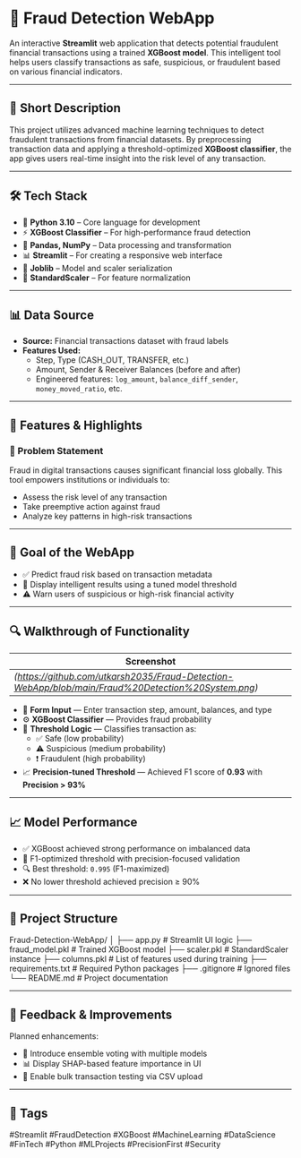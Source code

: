 # 🔐 Fraud Detection WebApp

An interactive **Streamlit** web application that detects potential fraudulent financial transactions using a trained **XGBoost model**. This intelligent tool helps users classify transactions as safe, suspicious, or fraudulent based on various financial indicators.

---

## 📄 Short Description

This project utilizes advanced machine learning techniques to detect fraudulent transactions from financial datasets. By preprocessing transaction data and applying a threshold-optimized **XGBoost classifier**, the app gives users real-time insight into the risk level of any transaction.

---

## 🛠️ Tech Stack

- 🐍 **Python 3.10** – Core language for development  
- ⚡ **XGBoost Classifier** – For high-performance fraud detection  
- 🧪 **Pandas, NumPy** – Data processing and transformation  
- 📊 **Streamlit** – For creating a responsive web interface  
- 🧠 **Joblib** – Model and scaler serialization  
- 🔢 **StandardScaler** – For feature normalization  

---

## 📊 Data Source

- **Source:** Financial transactions dataset with fraud labels  
- **Features Used:**
  - Step, Type (CASH_OUT, TRANSFER, etc.)
  - Amount, Sender & Receiver Balances (before and after)
  - Engineered features: `log_amount`, `balance_diff_sender`, `money_moved_ratio`, etc.

---

## 🚀 Features & Highlights

### 📌 Problem Statement

Fraud in digital transactions causes significant financial loss globally. This tool empowers institutions or individuals to:

- Assess the risk level of any transaction  
- Take preemptive action against fraud  
- Analyze key patterns in high-risk transactions  

---

## 🎯 Goal of the WebApp

- ✅ Predict fraud risk based on transaction metadata  
- 🧠 Display intelligent results using a tuned model threshold  
- ⚠️ Warn users of suspicious or high-risk financial activity  

---

## 🔍 Walkthrough of Functionality

| Screenshot |
|------------|
| _(https://github.com/utkarsh2035/Fraud-Detection-WebApp/blob/main/Fraud%20Detection%20System.png)_ |

- 🧾 **Form Input** — Enter transaction step, amount, balances, and type  
- ⚙️ **XGBoost Classifier** — Provides fraud probability  
- 🎯 **Threshold Logic** — Classifies transaction as:
  - ✅ Safe (low probability)
  - ⚠️ Suspicious (medium probability)
  - ❗ Fraudulent (high probability)
- 📈 **Precision-tuned Threshold** — Achieved F1 score of **0.93** with **Precision > 93%**

---

## 📈 Model Performance

- ✅ XGBoost achieved strong performance on imbalanced data  
- 🎯 F1-optimized threshold with precision-focused validation  
- 🔍 Best threshold: `0.995` (F1-maximized)  
- ❌ No lower threshold achieved precision ≥ 90%  

---

## 📁 Project Structure

Fraud-Detection-WebApp/
│
├── app.py # Streamlit UI logic
├── fraud_model.pkl # Trained XGBoost model
├── scaler.pkl # StandardScaler instance
├── columns.pkl # List of features used during training
├── requirements.txt # Required Python packages
├── .gitignore # Ignored files
└── README.md # Project documentation


---

## 💬 Feedback & Improvements

Planned enhancements:

- 🧠 Introduce ensemble voting with multiple models  
- 📊 Display SHAP-based feature importance in UI  
- 🔄 Enable bulk transaction testing via CSV upload  

---

## 🔖 Tags

#Streamlit #FraudDetection #XGBoost #MachineLearning #DataScience #FinTech #Python #MLProjects #PrecisionFirst #Security
